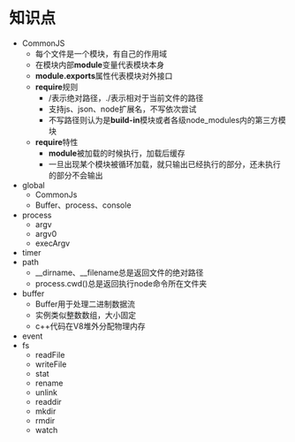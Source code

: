 # 知识点
* CommonJS
  * 每个文件是一个模块，有自己的作用域
  * 在模块内部**module**变量代表模块本身
  * **module.exports**属性代表模块对外接口
  * **require**规则
    * /表示绝对路径，./表示相对于当前文件的路径
    * 支持js、json、node扩展名，不写依次尝试
    * 不写路径则认为是**build-in**模块或者各级node_modules内的第三方模块
  * **require**特性
    * **module**被加载的时候执行，加载后缓存
    * 一旦出现某个模块被循环加载，就只输出已经执行的部分，还未执行的部分不会输出
* global
  * CommonJs
  * Buffer、process、console
* process
  * argv
  * argv0
  * execArgv
* timer
* path
  * __dirname、__filename总是返回文件的绝对路径
  * process.cwd()总是返回执行node命令所在文件夹
* buffer
  * Buffer用于处理二进制数据流
  * 实例类似整数数组，大小固定
  * c++代码在V8堆外分配物理内存
* event
* fs
  * readFile
  * writeFile
  * stat
  * rename
  * unlink
  * readdir
  * mkdir
  * rmdir
  * watch